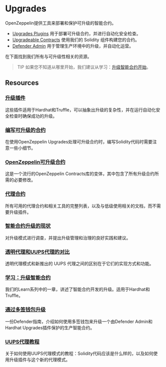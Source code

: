 # Upgrades

OpenZeppelin提供工具来部署和保护可升级的智能合约。

* [Upgrades Plugins](../Upgrades-Plugins/Overview.md) 用于部署可升级合约，并进行自动化安全检查。
* [Upgradeable Contracts](../Contracts/Contracts.4.x/Using-with-Upgrades.md) 使用我们的 Solidity 组件构建您的合约。
* [Defender Admin](../Defender/Components/Admin/Admin.md#升级) 用于管理生产环境中的升级，并自动化运营。

在下面找到我们所有与可升级性相关的资源。

> TIP
如果您不知道从哪里开始，我们建议从学习：[升级智能合约开始](../Learn/Upgrading-smart-contracts/Connecting-to-public-test-networks-truffle.md)。

## Resources

### [升级插件](../Upgrades-Plugins/Overview.md)
这些插件适用于Hardhat和Truffle，可以抽象出升级的复杂性，并在运行自动化安全检查时确保成功的升级。

### [编写可升级的合约](../Upgrades-Plugins/Writing-Upgradeable-Contracts.md)
在使用OpenZeppelin Upgrades处理可升级合约时，编写Solidity代码时需要注意一些小细节。

### [OpenZeppelin可升级合约](../Contracts/Contracts.4.x/Using-with-Upgrades.md)
这是一个流行的OpenZeppelin Contracts库的变体，其中包含了所有升级合约所需的必要修改。

### [代理合约](../Contracts/Contracts.4.x/API/)
所有可用的代理合约和相关工具的完整列表，以及与低级使用相关的文档，而不需要升级插件。

### [智能合约升级的现状](https://blog.openzeppelin.com/the-state-of-smart-contract-upgrades/)
对升级模式进行调查，并提出升级管理和治理的良好实践和建议。

### [透明代理和UUPS代理的对比](../Contracts/Contracts.4.x/API/Proxy.md#透明代理和uups代理之间的区别)
透明代理模式和新推出的 UUPS 代理之间的区别在于它们的实现方式和功能。

### [学习：升级智能合约](../Learn/Upgrading-smart-contracts/Connecting-to-public-test-networks-truffle.md)
我们的Learn系列中的一章，讲述了智能合约开发的升级。适用于Hardhat和Truffle。

### [通过多签钱包升级](../Defender/Guides/Upgrading-via-a-multisig/Upgrading-via-a-multisig.md)
一份Defender指南，介绍如何使用多签钱包来升级一个由Defender Admin和Hardhat Upgrades插件保护的生产智能合约。

### [UUPS代理教程](https://forum.openzeppelin.com/t/uups-proxies-tutorial-solidity-javascript/7786)
关于如何使用UUPS代理模式的教程：Solidity代码应该是什么样的，以及如何使用升级插件与这个新的代理模式。